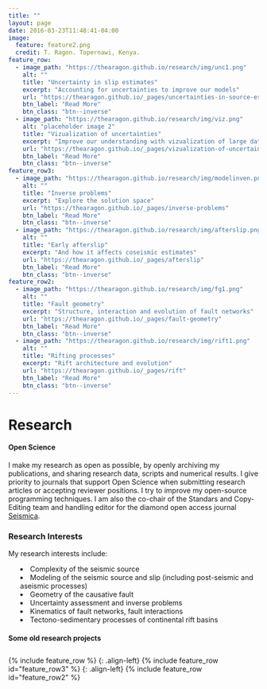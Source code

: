 ```yaml
---
title: ""
layout: page
date: 2016-03-23T11:48:41-04:00
image:
  feature: feature2.png
  credit: T. Ragon. Topernawi, Kenya.
feature_row:
  - image_path: "https://thearagon.github.io/research/img/unc1.png"
    alt: ""
    title: "Uncertainty in slip estimates"
    excerpt: "Accounting for uncertainties to improve our models"
    url: "https://thearagon.github.io/_pages/uncertainties-in-source-estimates"
    btn_label: "Read More"
    btn_class: "btn--inverse"
  - image_path: "https://thearagon.github.io/research/img/viz.png"
    alt: "placeholder image 2"
    title: "Vizualization of uncertainties"
    excerpt: "Improve our understanding with vizualization of large datasets"
    url: "https://thearagon.github.io/_pages/vizualization-of-uncertainties"
    btn_label: "Read More"
    btn_class: "btn--inverse"
feature_row3:
  - image_path: "https://thearagon.github.io/research/img/modelinven.png"
    alt: ""
    title: "Inverse problems"
    excerpt: "Explore the solution space"
    url: "https://thearagon.github.io/_pages/inverse-problems"
    btn_label: "Read More"
    btn_class: "btn--inverse"
  - image_path: "https://thearagon.github.io/research/img/afterslip.png"
    alt: ""
    title: "Early afterslip"
    excerpt: "And how it affects coseismic estimates"
    url: "https://thearagon.github.io/_pages/afterslip"
    btn_label: "Read More"
    btn_class: "btn--inverse"
feature_row2:
  - image_path: "https://thearagon.github.io/research/img/fg1.png"
    alt: ""
    title: "Fault geometry"
    excerpt: "Structure, interaction and evolution of fault networks"
    url: "https://thearagon.github.io/_pages/fault-geometry"
    btn_label: "Read More"
    btn_class: "btn--inverse"
  - image_path: "https://thearagon.github.io/research/img/rift1.png"
    alt: ""
    title: "Rifting processes"
    excerpt: "Rift architecture and evolution"
    url: "https://thearagon.github.io/_pages/rift"
    btn_label: "Read More"
    btn_class: "btn--inverse"
---
```


<left>
<h1> Research </h1>
</left>

#### Open Science
I make my research as open as possible, by openly archiving my publications, and sharing research data, scripts and numerical results. I give priority to journals that support Open Science when submitting research articles or accepting reviewer positions. I try to improve my open-source programming techniques. I am also the co-chair of the Standars and Copy-Editing team and handling editor for the diamond open access journal [Seismica](https://seismica.library.mcgill.ca/).

### Research Interests
<left>
My research interests include:  
</left>
<ul style="text-align:left; list-style-position:inside;">
  <li>Complexity of the seismic source </li>
  <li>Modeling of the seismic source and slip (including post-seismic and aseismic processes)  </li>
  <li>Geometry of the causative fault</li>
  <li> Uncertainty assessment and inverse problems   </li>
  <li> Kinematics of fault networks, fault interactions </li>
  <li> Tectono-sedimentary processes of continental rift basins  </li>
</ul>

#### Some old research projects
<br style="line-height: 10px" />

<left>
{% include feature_row %}
</left>
{: .align-left}

<left>
{% include feature_row id="feature_row3" %}
</left>
{: .align-left}

<left>
{% include feature_row id="feature_row2" %}
</left>
